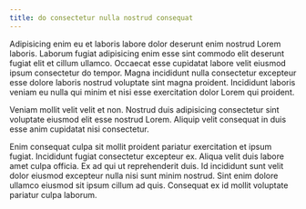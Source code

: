 ```yaml
---
title: do consectetur nulla nostrud consequat
---
```


Adipisicing enim eu et laboris labore dolor deserunt enim nostrud Lorem laboris. Laborum fugiat adipisicing enim esse sint commodo elit deserunt fugiat elit et cillum ullamco. Occaecat esse cupidatat labore velit eiusmod ipsum consectetur do tempor. Magna incididunt nulla consectetur excepteur esse dolore laboris nostrud voluptate sint magna proident. Incididunt laboris veniam eu nulla qui minim et nisi esse exercitation dolor Lorem qui proident.

Veniam mollit velit velit et non. Nostrud duis adipisicing consectetur sint voluptate eiusmod elit esse nostrud Lorem. Aliquip velit consequat in duis esse anim cupidatat nisi consectetur.

Enim consequat culpa sit mollit proident pariatur exercitation et ipsum fugiat. Incididunt fugiat consectetur excepteur ex. Aliqua velit duis labore amet culpa officia. Ex ad qui ut reprehenderit duis. Id incididunt sunt velit dolor eiusmod excepteur nulla nisi sunt minim nostrud. Sint enim dolore ullamco eiusmod sit ipsum cillum ad quis. Consequat ex id mollit voluptate pariatur culpa laborum.